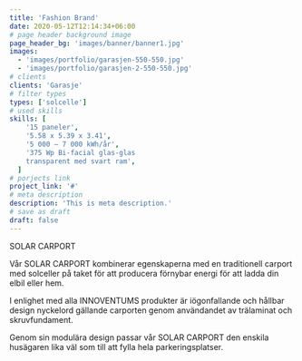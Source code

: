 ```yaml
---
title: 'Fashion Brand'
date: 2020-05-12T12:14:34+06:00
# page header background image
page_header_bg: 'images/banner/banner1.jpg'
images:
  - 'images/portfolio/garasjen-550-550.jpg'
  - 'images/portfolio/garasjen-2-550-550.jpg'
# clients
clients: 'Garasje'
# filter types
types: ['solcelle']
# used skills
skills: [
    '15 paneler',
    '5.58 x 5.39 x 3.41',
    '5 000 – 7 000 kWh/år',
    '375 Wp Bi-facial glas-glas
    transparent med svart ram',
  ]
# porjects link
project_link: '#'
# meta description
description: 'This is meta description.'
# save as draft
draft: false
---
```


SOLAR CARPORT

Vår SOLAR CARPORT kombinerar egenskaperna med en traditionell carport med solceller på taket för att producera förnybar energi för att ladda din elbil eller hem.

I enlighet med alla INNOVENTUMS produkter är iögonfallande och hållbar design nyckelord gällande carporten genom användandet av trälaminat och skruvfundament.

Genom sin modulära design passar vår SOLAR CARPORT den enskila husägaren lika väl som till att fylla hela parkeringsplatser.

